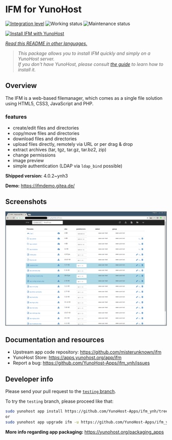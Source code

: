 <!--
N.B.: This README was automatically generated by <https://github.com/YunoHost/apps/tree/master/tools/readme_generator>
It shall NOT be edited by hand.
-->

# IFM for YunoHost

[![Integration level](https://dash.yunohost.org/integration/ifm.svg)](https://ci-apps.yunohost.org/ci/apps/ifm/) ![Working status](https://ci-apps.yunohost.org/ci/badges/ifm.status.svg) ![Maintenance status](https://ci-apps.yunohost.org/ci/badges/ifm.maintain.svg)

[![Install IFM with YunoHost](https://install-app.yunohost.org/install-with-yunohost.svg)](https://install-app.yunohost.org/?app=ifm)

*[Read this README in other languages.](./ALL_README.md)*

> *This package allows you to install IFM quickly and simply on a YunoHost server.*  
> *If you don't have YunoHost, please consult [the guide](https://yunohost.org/install) to learn how to install it.*

## Overview

The IFM is a web-based filemanager, which comes as a single file solution using HTML5, CSS3, JavaScript and PHP. 

### features

- create/edit files and directories
- copy/move files and directories
- download files and directories
- upload files directly, remotely via URL or per drag & drop
- extract archives (tar, tgz, tar.gz, tar.bz2, zip)
- change permissions
- image preview
- simple authentication (LDAP via `ldap_bind` possible)


**Shipped version:** 4.0.2~ynh3

**Demo:** <https://ifmdemo.gitea.de/>

## Screenshots

![Screenshot of IFM](./doc/screenshots/ifm_screenshot.png)

## Documentation and resources

- Upstream app code repository: <https://github.com/misterunknown/ifm>
- YunoHost Store: <https://apps.yunohost.org/app/ifm>
- Report a bug: <https://github.com/YunoHost-Apps/ifm_ynh/issues>

## Developer info

Please send your pull request to the [`testing` branch](https://github.com/YunoHost-Apps/ifm_ynh/tree/testing).

To try the `testing` branch, please proceed like that:

```bash
sudo yunohost app install https://github.com/YunoHost-Apps/ifm_ynh/tree/testing --debug
or
sudo yunohost app upgrade ifm -u https://github.com/YunoHost-Apps/ifm_ynh/tree/testing --debug
```

**More info regarding app packaging:** <https://yunohost.org/packaging_apps>
